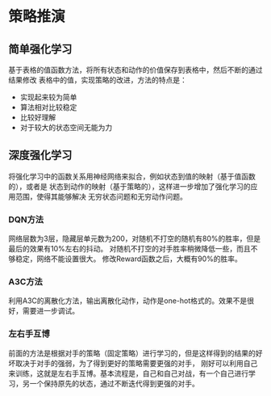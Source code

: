 # 策略推演
## 简单强化学习
基于表格的值函数方法，将所有状态和动作的价值保存到表格中，然后不断的通过结果修改
表格中的值，实现策略的改进，方法的特点是：
* 实现起来较为简单
* 算法相对比较稳定
* 比较好理解
* 对于较大的状态空间无能为力
## 深度强化学习
将强化学习中的函数关系用神经网络来拟合，例如状态到值的映射（基于值函数的），或者是
状态到动作的映射（基于策略的），这样进一步增加了强化学习的应用范围，使得其能够解决
无穷状态问题和无穷动作问题。
### DQN方法
网络层数为3层，隐藏层单元数为200，对随机不打空的随机有80%的胜率，但是最后的效果有10%左右的抖动。
对随机不打空的对手胜率稍微降低一些，而且不够稳定，网络不能设置很大。
修改Reward函数之后，大概有90%的胜率。
### A3C方法
利用A3C的离散化方法，输出离散化动作，动作是one-hot格式的。效果不是很好，需要进一步调试。
### 左右手互博
前面的方法是根据对手的策略（固定策略）进行学习的，但是这样得到的结果的好坏取决于对手的强弱，为了得到更好的策略需要更强的对手，
刚好可以利用自己来训练，这就是左右手互博。基本流程是，自己和自己对战，有一个自己进行学习，另一个保持原先的状态，通过不断迭代得到更强的对手。